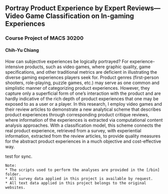 ## Portray Product Experience by Expert Reviews—<br>Video Game Classification on In-gaming Experiences
### Course Project of MACS 30200
#### Chih-Yu Chiang

How can subjective experiences be logically portrayed? For experience-intensive products, such as video games, where graphic quality, game specifications, and other traditional metrics are deficient in illustrating the diverse gaming experiences players seek for. Product genres (first-person shooters, role-playing, puzzle games, etc.) may serve as one common and simplistic manner of categorizing product experiences. However, they capture only a superficial form of one’s interaction with the product and are hardly indicative of the rich depth of product experiences that one may be exposed to as a user or a player. In this research, I employ video games and their review articles to demonstrate a new analytical scheme that describes product experiences through corresponding product critique reviews, where information of the experiences is extracted via computational content analysis approaches. With a classification model, this scheme connects the real product experience, retrieved from a survey, with experiential information, extracted from the review articles, to provide quality measures for the abstract product experiences in a much objective and cost-effective way.

test for sync.

```
Note:
* The scripts used to perform the analyses are provided in the [/bin] folder.
* All survey data applied in this project is available by request.
* All text data applied in this project belongs to the original websites.
```
